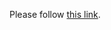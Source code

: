 <html>
  <head>
    <meta http-equiv="Refresh" content="7; url=//www.w3docs.com" />
  </head>
  <body>
    <p>Please follow <a href="//www.w3docs.com/">this link</a>.</p>
  </body>
</html>
